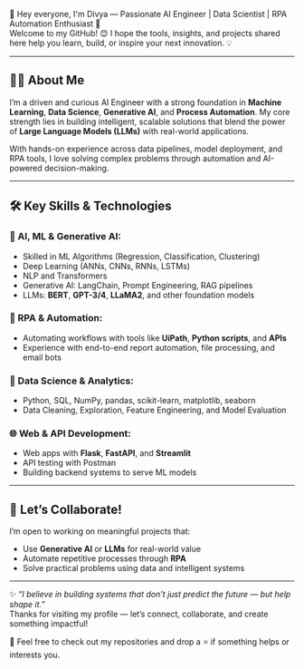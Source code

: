 👋 Hey everyone, I'm Divya — Passionate AI Engineer | Data Scientist | RPA Automation Enthusiast 👋  
Welcome to my GitHub! 😊 I hope the tools, insights, and projects shared here help you learn, build, or inspire your next innovation. 💡

---

## 🙋‍♀️ About Me

I’m a driven and curious AI Engineer with a strong foundation in **Machine Learning**, **Data Science**, **Generative AI**, and **Process Automation**. My core strength lies in building intelligent, scalable solutions that blend the power of **Large Language Models (LLMs)** with real-world applications.

With hands-on experience across data pipelines, model deployment, and RPA tools, I love solving complex problems through automation and AI-powered decision-making.

---

## 🛠️ Key Skills & Technologies

### 🧠 AI, ML & Generative AI:
- Skilled in ML Algorithms (Regression, Classification, Clustering)
- Deep Learning (ANNs, CNNs, RNNs, LSTMs)
- NLP and Transformers
- Generative AI: LangChain, Prompt Engineering, RAG pipelines
- LLMs: **BERT**, **GPT-3/4**, **LLaMA2**, and other foundation models

### 🤖 RPA & Automation:
- Automating workflows with tools like **UiPath**, **Python scripts**, and **APIs**
- Experience with end-to-end report automation, file processing, and email bots

### 🧮 Data Science & Analytics:
- Python, SQL, NumPy, pandas, scikit-learn, matplotlib, seaborn
- Data Cleaning, Exploration, Feature Engineering, and Model Evaluation

### 🌐 Web & API Development:
- Web apps with **Flask**, **FastAPI**, and **Streamlit**
- API testing with Postman
- Building backend systems to serve ML models

---

## 🤝 Let’s Collaborate!

I’m open to working on meaningful projects that:
- Use **Generative AI** or **LLMs** for real-world value
- Automate repetitive processes through **RPA**
- Solve practical problems using data and intelligent systems

---

✨ _“I believe in building systems that don’t just predict the future — but help shape it.”_  
Thanks for visiting my profile — let’s connect, collaborate, and create something impactful!

🔗 Feel free to check out my repositories and drop a ⭐ if something helps or interests you.
